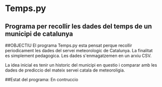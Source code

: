 
# Temps.py 
## Programa per recollir les dades del temps de un municipi de catalunya

##OBJECTIU
El programa Temps.py esta pensat perque recollir periodicament les dades del servei meteorologic de Catalunya.
La finalitat es simplement pedagogica. Les dades s'enmagatzemen en un arxiu CSV. 

La idea inicial es tenir un historic del municipi en questio i comparar amb les dades de prediccio del mateix servei catala de meteoroligia.

##Estat del programa: 
En contruccio


